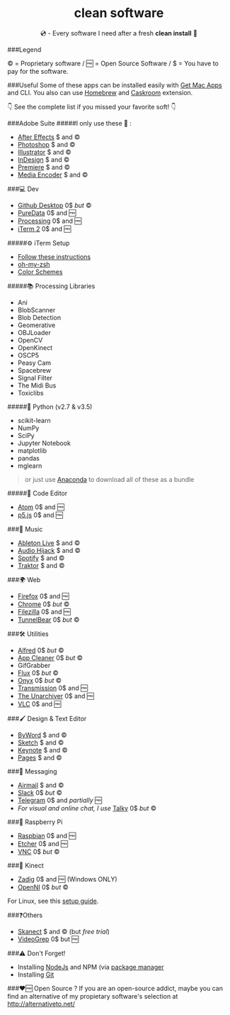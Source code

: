 <h1 align="center"> clean software </h1>
<p align="center">💿 - Every software I need after a fresh <b>clean install</b> 💫</p>

###Legend

© = Proprietary software   /   🆓 = Open Source Software   /   $ = You have to pay for the software.

###Useful
Some of these apps can be installed easily with [Get Mac Apps](http://www.getmacapps.com/) and CLI.
You also can use [Homebrew](https://brew.sh/) and [Caskroom](https://caskroom.github.io/) extension.

👇 See the complete list if you missed your favorite soft! 👇


###Adobe Suite
#####I only use these 🐶 :
- [After Effects](http://www.adobe.com/fr/products/aftereffects.html) $ and ©
- [Photoshop](http://www.adobe.com/fr/products/photoshop.html) $ and ©
- [Illustrator](http://www.adobe.com/fr/products/illustrator.html) $ and ©
- [InDesign](http://www.adobe.com/fr/products/indesign.html) $ and ©
- [Premiere](http://www.adobe.com/fr/products/premiere.html) $ and ©
- [Media Encoder](http://www.adobe.com/fr/products/media-encoder.html) $ and ©

###💻 Dev
- [Github Desktop](https://desktop.github.com/) 0$ *but* ©
- [PureData](https://puredata.info/downloads) 0$ and 🆓
- [Processing](https://processing.org/download/?processing) 0$ and 🆓
- [iTerm 2](https://iterm2.com/) 0$ and 🆓

#####⚙ iTerm Setup
- [Follow these instructions](http://jilles.me/badassify-your-terminal-and-shell/)
- [oh-my-zsh](https://github.com/robbyrussell/oh-my-zsh)
- [Color Schemes](https://github.com/mbadolato/iTerm2-Color-Schemes)


#####📚 Processing Libraries
- Ani
- BlobScanner
- Blob Detection
- Geomerative
- OBJLoader
- OpenCV
- OpenKinect
- OSCP5
- Peasy Cam
- Spacebrew
- Signal Filter
- The Midi Bus
- Toxiclibs

#####🐍 Python (v2.7 & v3.5)
- scikit-learn
- NumPy
- SciPy
- Jupyter Notebook
- matplotlib
- pandas
- mglearn

> or just use [Anaconda](https://www.continuum.io/downloads) to download all of these as a bundle

#####📝 Code Editor
- [Atom](https://atom.io/) 0$ and 🆓
- [p5.js](http://p5js.org/download/) 0$ and 🆓

###🎼 Music
- [Ableton Live](https://www.ableton.com/en/live/) $ and ©
- [Audio Hijack](https://www.rogueamoeba.com/audiohijack/buy.php) $ and ©
- [Spotify](https://www.spotify.com/fr/download/mac/) $ and ©
- [Traktor](https://www.native-instruments.com/fr/products/traktor/dj-software/traktor-pro-2/) $ and ©

###🌍 Web
- [Firefox](https://www.mozilla.org/en-US/firefox/all/#fr) 0$ and 🆓
- [Chrome](https://www.google.com/chrome/browser/desktop/index.html) 0$ *but* ©
- [Filezilla](https://filezilla-project.org/download.php?type=client) 0$ and 🆓
- [TunnelBear](https://www.tunnelbear.com/download) 0$ *but* ©

###🛠 Utilities
- [Alfred](https://www.alfredapp.com/) 0$ *but* ©
- [App Cleaner](https://freemacsoft.net/appcleaner/) 0$ *but* ©
- GifGrabber
- [Flux](https://justgetflux.com/) 0$ *but* ©
- [Onyx](http://www.titanium.free.fr/onyx.html) 0$ *but* © 
- [Transmission](https://transmissionbt.com/) 0$ and 🆓
- [The Unarchiver](http://unarchiver.c3.cx/) 0$ and 🆓
- [VLC](https://www.videolan.org/vlc/) 0$ and 🆓

###🖌 Design & Text Editor
- [ByWord](https://www.bywordapp.com/) $ and ©
- [Sketch](https://www.sketchapp.com/) $ and © 
- [Keynote](http://www.apple.com/fr/keynote/) $ and ©
- [Pages](http://www.apple.com/fr/pages/) $ and ©


###💬 Messaging
- [Airmail](http://airmailapp.com/) $ and ©
- [Slack](https://slack.com/is) 0$ *but* ©
- [Telegram](https://telegram.org/) 0$ and *partially* 🆓
- *For visual and online chat, I use* [Talky](https://talky.io/) 0$ *but* ©

###🍇 Raspberry Pi
- [Raspbian](https://www.raspberrypi.org/downloads/raspbian/) 0$ and 🆓
- [Etcher](https://etcher.io/) 0$ and 🆓
- [VNC](https://www.realvnc.com/download/vnc/) 0$ *but* ©

###🎥 Kinect
- [Zadig](http://zadig.akeo.ie/) 0$ and 🆓 (Windows ONLY)
- [OpenNI](https://structure.io/openni) 0$ *but* ©

For Linux, see this [setup guide](https://www.kdab.com/setting-up-kinect-for-programming-in-linux-part-1/).

###❓Others
- [Skanect](http://skanect.occipital.com/) $ and © (but *free trial*)
- [VideoGrep](https://github.com/antiboredom/videogrep) 0$ but 🆓

###⚠️ Don't Forget!
- Installing [NodeJs](https://nodejs.org/en/) and NPM (via [package manager](https://nodejs.org/en/download/package-manager/#debian-and-ubuntu-based-linux-distributions)
- Installing [Git](https://git-scm.com/book/en/v2/Getting-Started-Installing-Git#Installing-on-Mac)

###♥️🆓 Open Source ?
If you are an open-source addict, maybe you can find an alternative of my propietary software's selection at http://alternativeto.net/ 
